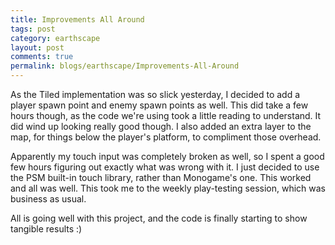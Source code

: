 ```yaml
---
title: Improvements All Around
tags: post
category: earthscape
layout: post
comments: true
permalink: blogs/earthscape/Improvements-All-Around
---
```


As the Tiled implementation was so slick yesterday, I decided to add a player spawn point and enemy spawn points as well. This did take a few hours though, as the code we're using took a little reading to understand. It did wind up looking really good though. I also added an extra layer to the map, for things below the player's platform, to compliment those overhead.

Apparently my touch input was completely broken as well, so I spent a good few hours figuring out exactly what was wrong with it. I just decided to use the PSM built-in touch library, rather than Monogame's one. This worked and all was well. This took me to the weekly play-testing session, which was business as usual.

All is going well with this project, and the code is finally starting to show tangible results :)